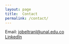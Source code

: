 ```yaml
---
layout: page
title:  Contact 
permalink: /contact/
---
```

Email: [jobeltranl@unal.edu.co](mailto:jobeltranl@unal.edu.co)
<br />
[LinkedIn](https://www.linkedin.com/in/jos%C3%A9-david-beltr%C3%A1n-lizarazo-3bb2a41b2/) 

